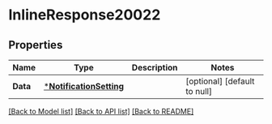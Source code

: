 # InlineResponse20022

## Properties
Name | Type | Description | Notes
------------ | ------------- | ------------- | -------------
**Data** | [***NotificationSetting**](NotificationSetting.md) |  | [optional] [default to null]

[[Back to Model list]](../README.md#documentation-for-models) [[Back to API list]](../README.md#documentation-for-api-endpoints) [[Back to README]](../README.md)

